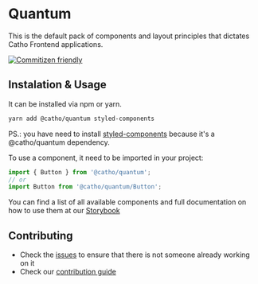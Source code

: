 # Quantum

This is the default pack of components and layout principles that dictates Catho Frontend applications.

[![Commitizen friendly](https://img.shields.io/badge/commitizen-friendly-brightgreen.svg)](http://commitizen.github.io/cz-cli/)

## Instalation & Usage

It can be installed via npm or yarn.

```sh
yarn add @catho/quantum styled-components
```

PS.: you have need to install [styled-components](https://www.styled-components.com/) because it's a @catho/quantum dependency.

To use a component, it need to be imported in your project:

```js
import { Button } from '@catho/quantum';
// or
import Button from '@catho/quantum/Button';
```

You can find a list of all available components and full documentation on how to use them at our [Storybook](https://catho.github.io/quantum/)

## Contributing

- Check the [issues](https://github.com/catho/quantum/issues) to ensure that there is not someone already working on it
- Check our [contribution guide](https://github.com/catho/quantum/blob/master/CONTRIBUTING.MD)
